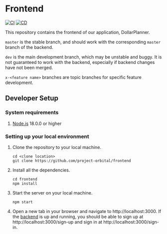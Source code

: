 # Frontend

[![CI](https://github.com/project-orbital/frontend/actions/workflows/ci.yml/badge.svg)](https://github.com/project-orbital/frontend/actions/workflows/ci.yml)
[![CD](https://github.com/project-orbital/frontend/actions/workflows/deploy.yml/badge.svg)](https://github.com/project-orbital/frontend/actions/workflows/deploy.yml)

This repository contains the frontend of our application, DollarPlanner.

`master` is the stable branch, and should work with the corresponding `master`
branch of the backend.

`dev` is the main development branch, which may be unstable and buggy.
It is not guaranteed to work with the backend, especially if backend changes have
not been merged.

`x-<feature name>` branches are topic branches for specific feature development.

## Developer Setup

### System requirements

1. [Node.js](https://nodejs.dev/download/) 18.0.0 or higher

### Setting up your local environment

1. Clone the repository to your local machine.

    ```
    cd <clone location>
    git clone https://github.com/project-orbital/frontend
    ```

2. Install all the dependencies.

    ```
    cd frontend
    npm install
    ```

3. Start the server on your local machine.

    ```
    npm start
    ```

4. Open a new tab in your browser and navigate to http://localhost:3000.
   If the [backend](https://github.com/project-orbital/backend) is up and running, you should be able to sign up at http://localhost:3000/sign-up
   and sign in at http://localhost:3000/sign-in.
